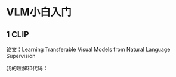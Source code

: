 # VLM小白入门

## 1 CLIP

论文：Learning Transferable Visual Models from Natural Language Supervision

我的理解和代码：
